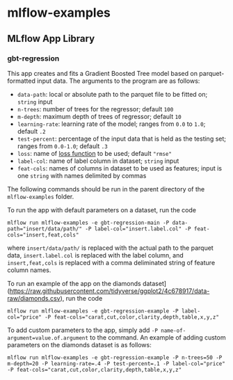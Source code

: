# mlflow-examples
## MLflow App Library
### gbt-regression
This app creates and fits a Gradient Boosted Tree model based on parquet-formatted input data. The arguments to the program are as follows:
* `data-path`: local or absolute path to the parquet file to be fitted on; `string` input
* `n-trees`: number of trees for the regressor; default `100`
* `m-depth`: maximum depth of trees of regressor; default `10`
* `learning-rate`: learning rate of the model; ranges from `0.0` to `1.0`; default `.2`
* `test-percent`: percentage of the input data that is held as the testing set; ranges from `0.0-1.0`; default `.3`
* `loss`: name of [loss function](https://github.com/dmlc/xgboost/blob/master/doc/parameter.md) to be used; default `"rmse"`
* `label-col`: name of label column in dataset; `string` input
* `feat-cols`: names of columns in dataset to be used as features; input is one `string` with names delimited by commas

The following commands should be run in the parent directory of the `mlflow-examples` folder.

To run the app with default parameters on a dataset, run the code 
```
mlflow run mlflow-examples -e gbt-regression-main -P data-path="insert/data/path/" -P label-col="insert.label.col" -P feat-cols="insert,feat,cols"
```
where `insert/data/path/` is replaced with the actual path to the parquet data, `insert.label.col` is replaced with the label column, and `insert,feat,cols` is replaced with a comma deliminated string of feature column names.

To run an example of the app on the diamonds dataset](https://raw.githubusercontent.com/tidyverse/ggplot2/4c678917/data-raw/diamonds.csv), run the code 
```
mlflow run mlflow-examples -e gbt-regression-example -P label-col="price" -P feat-cols="carat,cut,color,clarity,depth,table,x,y,z"
```

To add custom parameters to the app, simply add `-P name-of-argument=value.of.argument` to the command. An example of adding custom parameters on the diamonds dataset is as follows: 
```
mlflow run mlflow-examples -e gbt-regression-example -P n-trees=50 -P m-depth=20 -P learning-rate=.4 -P test-percent=.1 -P label-col="price" -P feat-cols="carat,cut,color,clarity,depth,table,x,y,z"
```
